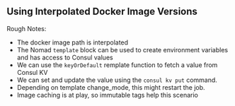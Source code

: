 ## Using Interpolated Docker Image Versions

Rough Notes:

- The docker image path is interpolated
- The Nomad `template` block can be used to create environment variables and has access to Consul values
- We can use the `keyOrDefault` remplate function to fetch a value from Consul KV
- We can set and update the value using the `consul kv put` command.
- Depending on template change_mode, this might restart the job.
- Image caching is at play, so immutable tags help this scenario
 
